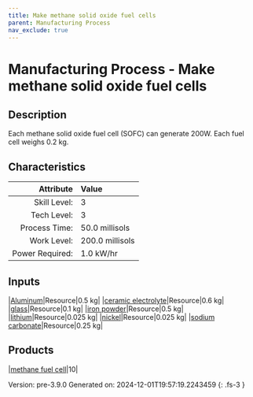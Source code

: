 ```yaml
---
title: Make methane solid oxide fuel cells
parent: Manufacturing Process
nav_exclude: true
---
```

# Manufacturing Process - Make methane solid oxide fuel cells

## Description
&#10;&#9;&#9;&#9;Each methane solid oxide fuel cell (SOFC) can generate 200W. Each fuel cell weighs 0.2 kg.&#10;&#9;&#9;

## Characteristics

| Attribute      | Value |
|--------:|:------|
|Skill Level:|3|
|Tech Level:|3|
|Process Time:|50.0 millisols|
|Work Level:|200.0 millisols|
|Power Required:|1.0 kW/hr|

## Inputs

|[Aluminum](../resource/aluminum.html)|Resource|0.5 kg|
|[ceramic electrolyte](../resource/ceramic-electrolyte.html)|Resource|0.6 kg|
|[glass](../resource/glass.html)|Resource|0.1 kg|
|[iron powder](../resource/iron-powder.html)|Resource|0.5 kg|
|[lithium](../resource/lithium.html)|Resource|0.025 kg|
|[nickel](../resource/nickel.html)|Resource|0.025 kg|
|[sodium carbonate](../resource/sodium-carbonate.html)|Resource|0.25 kg|

## Products

|[methane fuel cell](../part/methane-fuel-cell.html)|10|


Version: pre-3.9.0 Generated on: 2024-12-01T19:57:19.2243459
{: .fs-3 }

